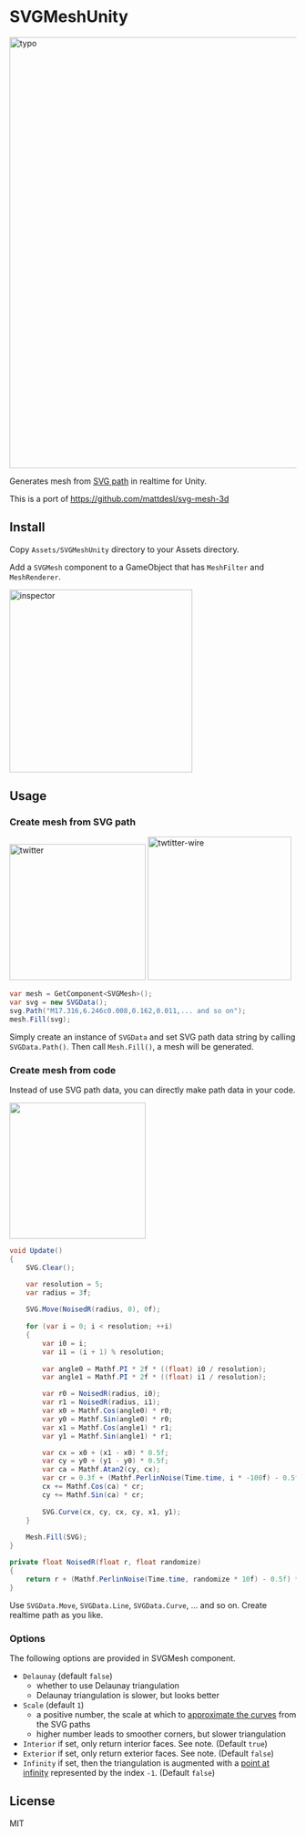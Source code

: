 # SVGMeshUnity

<img width="757" alt="typo" src="https://user-images.githubusercontent.com/1482297/36834202-765a8abe-1d75-11e8-8be9-369d5978ed71.png">

Generates mesh from [SVG path](https://github.com/beinteractive/SVGMeshUnity/blob/de472c2f716329e2991f75fcab9bd7253cc8ff12/Assets/Samples/Scripts/Simple.cs#L8-L14) in realtime for Unity.

This is a port of https://github.com/mattdesl/svg-mesh-3d

## Install

Copy `Assets/SVGMeshUnity` directory to your Assets directory.

Add a `SVGMesh` component to a GameObject that has `MeshFilter` and `MeshRenderer`.

<img width="321" alt="inspector" src="https://user-images.githubusercontent.com/1482297/36832680-d7e41b0c-1d6f-11e8-93f6-98b146e924dc.png">

## Usage

### Create mesh from SVG path

<img width="239" alt="twitter" src="https://user-images.githubusercontent.com/1482297/36832746-20568ff0-1d70-11e8-8cc1-7e8d0f2156b4.png"> <img width="252" alt="twtitter-wire" src="https://user-images.githubusercontent.com/1482297/36832554-49228084-1d6f-11e8-9049-7a5e9bdc7b1b.png">

```C#
var mesh = GetComponent<SVGMesh>();
var svg = new SVGData();
svg.Path("M17.316,6.246c0.008,0.162,0.011,... and so on");
mesh.Fill(svg);
```

Simply create an instance of `SVGData` and set SVG path data string by calling `SVGData.Path()`.
Then call `Mesh.Fill()`, a mesh will be generated.

### Create mesh from code

Instead of use SVG path data, you can directly make path data in your code.

<img width="239" src="https://user-images.githubusercontent.com/1482297/36834678-f834db56-1d76-11e8-8845-56547b673004.gif">

```C#
void Update()
{
    SVG.Clear();

    var resolution = 5;
    var radius = 3f;
    
    SVG.Move(NoisedR(radius, 0), 0f);
    
    for (var i = 0; i < resolution; ++i)
    {
        var i0 = i;
        var i1 = (i + 1) % resolution;
        
        var angle0 = Mathf.PI * 2f * ((float) i0 / resolution);
        var angle1 = Mathf.PI * 2f * ((float) i1 / resolution);

        var r0 = NoisedR(radius, i0);
        var r1 = NoisedR(radius, i1);
        var x0 = Mathf.Cos(angle0) * r0;
        var y0 = Mathf.Sin(angle0) * r0;
        var x1 = Mathf.Cos(angle1) * r1;
        var y1 = Mathf.Sin(angle1) * r1;

        var cx = x0 + (x1 - x0) * 0.5f;
        var cy = y0 + (y1 - y0) * 0.5f;
        var ca = Mathf.Atan2(cy, cx);
        var cr = 0.3f + (Mathf.PerlinNoise(Time.time, i * -100f) - 0.5f) * 1.15f;
        cx += Mathf.Cos(ca) * cr;
        cy += Mathf.Sin(ca) * cr;
        
        SVG.Curve(cx, cy, cx, cy, x1, y1);
    }
    
    Mesh.Fill(SVG);
}

private float NoisedR(float r, float randomize)
{
    return r + (Mathf.PerlinNoise(Time.time, randomize * 10f) - 0.5f) * 0.5f;
}
```

Use `SVGData.Move`, `SVGData.Line`, `SVGData.Curve`, ... and so on. Create realtime path as you like.

### Options

The following options are provided in SVGMesh component.

- `Delaunay` (default `false`)
  - whether to use Delaunay triangulation
  - Delaunay triangulation is slower, but looks better
- `Scale` (default `1`)
  - a positive number, the scale at which to [approximate the curves](https://github.com/mattdesl/adaptive-bezier-curve) from the SVG paths
  - higher number leads to smoother corners, but slower triangulation
- `Interior` if set, only return interior faces. See note. (Default `true`)
- `Exterior` if set, only return exterior faces. See note. (Default `false`)
- `Infinity` if set, then the triangulation is augmented with a [point at infinity](https://en.wikipedia.org/wiki/Point_at_infinity) represented by the index `-1`.  (Default `false`)

## License

MIT
